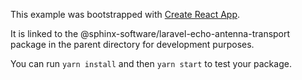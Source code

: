 This example was bootstrapped with [Create React App](https://github.com/facebook/create-react-app).

It is linked to the @sphinx-software/laravel-echo-antenna-transport package in the parent directory for development purposes.

You can run `yarn install` and then `yarn start` to test your package.

